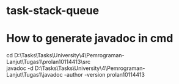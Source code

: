 # task-stack-queue

# How to generate javadoc in cmd <br/>
cd D:\Tasks\Tasks\University\4\Pemrograman-Lanjut\Tugas1\prolan10114413\src <br/>
javadoc -d D:\Tasks\Tasks\University\4\Pemrograman-Lanjut\Tugas1\javadoc -author -version prolan10114413